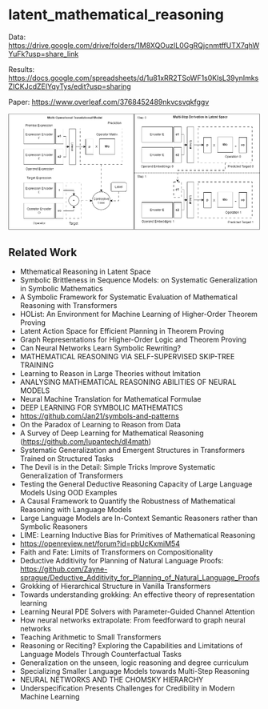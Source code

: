 # latent_mathematical_reasoning

Data: https://drive.google.com/drive/folders/1M8XQOuzIL0GgRQjcnmtffUTX7qhWYuFk?usp=share_link

Results: https://docs.google.com/spreadsheets/d/1u81xRR2TSoWF1s0KlsL39ynImksZICKJcdZEIYqyTys/edit?usp=sharing 

Paper: https://www.overleaf.com/3768452489nkvcsvqkfggv 

![Image description](latent_math_reasoning.png)

## Related Work
- Mthematical Reasoning in Latent Space
- Symbolic Brittleness in Sequence Models: on Systematic Generalization in Symbolic Mathematics
- A Symbolic Framework for Systematic Evaluation of Mathematical Reasoning with Transformers
- HOList: An Environment for Machine Learning of Higher-Order Theorem Proving
- Latent Action Space for Efficient Planning in Theorem Proving
- Graph Representations for Higher-Order Logic and Theorem Proving
- Can Neural Networks Learn Symbolic Rewriting?
- MATHEMATICAL REASONING VIA SELF-SUPERVISED SKIP-TREE TRAINING
- Learning to Reason in Large Theories without Imitation
- ANALYSING MATHEMATICAL REASONING ABILITIES OF NEURAL MODELS
- Neural Machine Translation for Mathematical Formulae
- DEEP LEARNING FOR SYMBOLIC MATHEMATICS
- https://github.com/Jan21/symbols-and-patterns
- On the Paradox of Learning to Reason from Data
- A Survey of Deep Learning for Mathematical Reasoning (https://github.com/lupantech/dl4math)
- Systematic Generalization and Emergent Structures in Transformers Trained on Structured Tasks
- The Devil is in the Detail: Simple Tricks Improve Systematic Generalization of Transformers
- Testing the General Deductive Reasoning Capacity of Large Language Models Using OOD Examples
- A Causal Framework to Quantify the Robustness of Mathematical Reasoning with Language Models
- Large Language Models are In-Context Semantic Reasoners rather than Symbolic Reasoners
- LIME: Learning Inductive Bias for Primitives of Mathematical Reasoning
- https://openreview.net/forum?id=pbUcKxmiM54
- Faith and Fate: Limits of Transformers on Compositionality
- Deductive Additivity for Planning of Natural Language Proofs: https://github.com/Zayne-sprague/Deductive_Additivity_for_Planning_of_Natural_Language_Proofs
- Grokking of Hierarchical Structure in Vanilla Transformers
- Towards understanding grokking: An effective theory of representation learning
- Learning Neural PDE Solvers with Parameter-Guided Channel Attention
- How neural networks extrapolate: From feedforward to graph neural networks
- Teaching Arithmetic to Small Transformers
- Reasoning or Reciting? Exploring the Capabilities and Limitations of Language Models Through Counterfactual Tasks
- Generalization on the unseen, logic reasoning and degree curriculum
- Specializing Smaller Language Models towards Multi-Step Reasoning
- NEURAL NETWORKS AND THE CHOMSKY HIERARCHY
- Underspecification Presents Challenges for Credibility in Modern Machine Learning

